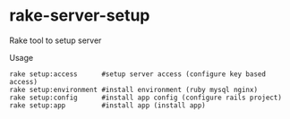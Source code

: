 rake-server-setup
=================

Rake tool to setup server

Usage

```
rake setup:access      #setup server access (configure key based access)
rake setup:environment #install environment (ruby mysql nginx)
rake setup:config      #install app config (configure rails project)
rake setup:app         #install app (install app)
```

